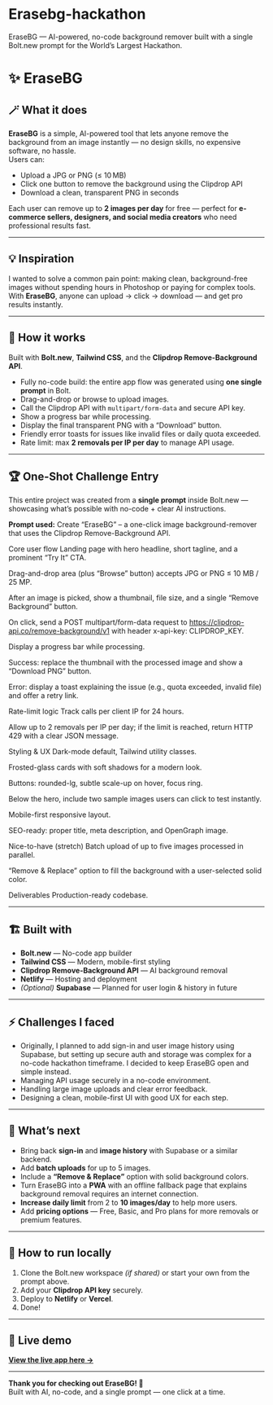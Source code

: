 # Erasebg-hackathon
EraseBG — AI-powered, no-code background remover built with a single Bolt.new prompt for the World’s Largest Hackathon.
# ✨ EraseBG

## 🪄 What it does

**EraseBG** is a simple, AI-powered tool that lets anyone remove the background from an image instantly — no design skills, no expensive software, no hassle.  
Users can:
- Upload a JPG or PNG (≤ 10 MB)
- Click one button to remove the background using the Clipdrop API
- Download a clean, transparent PNG in seconds

Each user can remove up to **2 images per day** for free — perfect for **e-commerce sellers, designers, and social media creators** who need professional results fast.

---

## 💡 Inspiration

I wanted to solve a common pain point: making clean, background-free images without spending hours in Photoshop or paying for complex tools.  
With **EraseBG**, anyone can upload → click → download — and get pro results instantly.

---

## 🧩 How it works

Built with **Bolt.new**, **Tailwind CSS**, and the **Clipdrop Remove-Background API**.

- Fully no-code build: the entire app flow was generated using **one single prompt** in Bolt.
- Drag-and-drop or browse to upload images.
- Call the Clipdrop API with `multipart/form-data` and secure API key.
- Show a progress bar while processing.
- Display the final transparent PNG with a “Download” button.
- Friendly error toasts for issues like invalid files or daily quota exceeded.
- Rate limit: max **2 removals per IP per day** to manage API usage.

---

## 🏆 One-Shot Challenge Entry

This entire project was created from a **single prompt** inside Bolt.new — showcasing what’s possible with no-code + clear AI instructions.

**Prompt used:**
Create “EraseBG” – a one-click image background-remover that uses the Clipdrop Remove-Background API.

Core user flow
Landing page with hero headline, short tagline, and a prominent “Try It” CTA.

Drag-and-drop area (plus “Browse” button) accepts JPG or PNG ≤ 10 MB / 25 MP.

After an image is picked, show a thumbnail, file size, and a single “Remove Background” button.

On click, send a POST multipart/form-data request to https://clipdrop-api.co/remove-background/v1 with header x-api-key: CLIPDROP_KEY.

Display a progress bar while processing.

Success: replace the thumbnail with the processed image and show a “Download PNG” button.

Error: display a toast explaining the issue (e.g., quota exceeded, invalid file) and offer a retry link.

Rate-limit logic
Track calls per client IP for 24 hours.

Allow up to 2 removals per IP per day; if the limit is reached, return HTTP 429 with a clear JSON message.

Styling & UX
Dark-mode default, Tailwind utility classes.

Frosted-glass cards with soft shadows for a modern look.

Buttons: rounded-lg, subtle scale-up on hover, focus ring.

Below the hero, include two sample images users can click to test instantly.

Mobile-first responsive layout.

SEO-ready: proper title, meta description, and OpenGraph image.

Nice-to-have (stretch)
Batch upload of up to five images processed in parallel.

“Remove & Replace” option to fill the background with a user-selected solid color.

Deliverables
Production-ready codebase.


---

## 🏗️ Built with

- **Bolt.new** — No-code app builder  
- **Tailwind CSS** — Modern, mobile-first styling  
- **Clipdrop Remove-Background API** — AI background removal  
- **Netlify** — Hosting and deployment  
- *(Optional)* **Supabase** — Planned for user login & history in future

---

## ⚡ Challenges I faced

- Originally, I planned to add sign-in and user image history using Supabase, but setting up secure auth and storage was complex for a no-code hackathon timeframe. I decided to keep EraseBG open and simple instead.
- Managing API usage securely in a no-code environment.
- Handling large image uploads and clear error feedback.
- Designing a clean, mobile-first UI with good UX for each step.

---

## 🚀 What’s next

- Bring back **sign-in** and **image history** with Supabase or a similar backend.
- Add **batch uploads** for up to 5 images.
- Include a **“Remove & Replace”** option with solid background colors.
- Turn EraseBG into a **PWA** with an offline fallback page that explains background removal requires an internet connection.
- **Increase daily limit** from 2 to **10 images/day** to help more users.
- Add **pricing options** — Free, Basic, and Pro plans for more removals or premium features.

---

## 📌 How to run locally

1. Clone the Bolt.new workspace *(if shared)* or start your own from the prompt above.  
2. Add your **Clipdrop API key** securely.  
3. Deploy to **Netlify** or **Vercel**.  
4. Done!

---

## 🔗 Live demo

[**View the live app here →**](https://candid-taiyaki-01d09c.netlify.app/)

---

**Thank you for checking out EraseBG! 🙌**  
Built with AI, no-code, and a single prompt — one click at a time.



